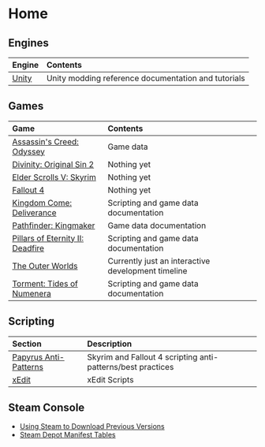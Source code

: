 <!-- TITLE: Home -->
<!-- SUBTITLE: Back home to where it all began... -->

# Home
## Engines

Engine | Contents
:--- | :---
[Unity](unity) |  Unity modding reference documentation and tutorials

## Games 

Game | Contents
:--- | :---
[Assassin's Creed: Odyssey](odyssey) | Game data
[Divinity: Original Sin 2](divinity) | Nothing yet
[Elder Scrolls V: Skyrim](skyrim) | Nothing yet
[Fallout 4](fallout4) | Nothing yet
[Kingdom Come: Deliverance](kingdomcome) | Scripting and game data documentation
[Pathfinder: Kingmaker](kingmaker) | Game data documentation
[Pillars of Eternity II: Deadfire](deadfire) | Scripting and game data documentation
[The Outer Worlds](the-outer-worlds) | Currently just an interactive development timeline
[Torment: Tides of Numenera](torment) | Scripting and game data documentation

## Scripting

Section | Description
:--- | :---
[Papyrus Anti-Patterns](papyrus-anti-patterns) | Skyrim and Fallout 4 scripting anti-patterns/best practices
[xEdit](xedit) | xEdit Scripts

## Steam Console

* [Using Steam to Download Previous Versions](steam-console)
* [Steam Depot Manifest Tables](steam-console/tables)